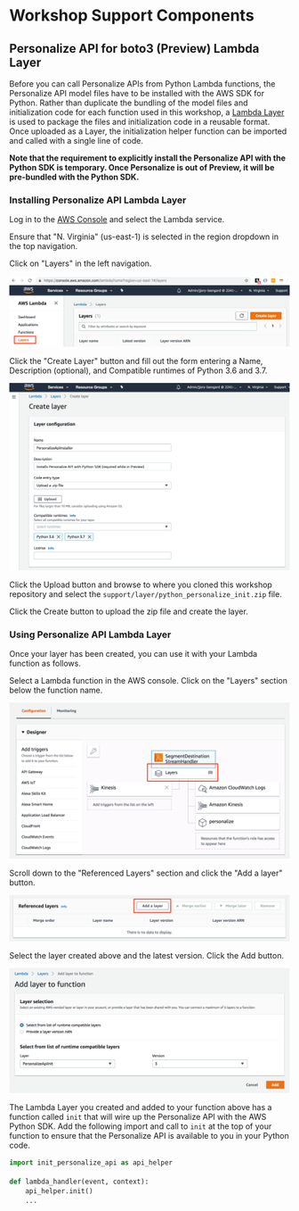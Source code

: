 # Workshop Support Components

## Personalize API for boto3 (Preview) Lambda Layer

Before you can call Personalize APIs from Python Lambda functions, the Personalize API model files have to be installed with the AWS SDK for Python. Rather than duplicate the bundling of the model files and initialization code for each function used in this workshop, a [Lambda Layer](https://docs.aws.amazon.com/lambda/latest/dg/configuration-layers.html) is used to package the files and initialization code in a reusable format. Once uploaded as a Layer, the initialization helper function can be imported and called with a single line of code.

**Note that the requirement to explicitly install the Personalize API with the Python SDK is temporary. Once Personalize is out of Preview, it will be pre-bundled with the Python SDK.**

### Installing Personalize API Lambda Layer

Log in to the [AWS Console](https://console.aws.amazon.com) and select the Lambda service.

Ensure that "N. Virginia" (us-east-1) is selected in the region dropdown in the top navigation.

Click on "Layers" in the left navigation.

![Lambda Layers](images/LambdaLayers.png)

Click the "Create Layer" button and fill out the form entering a Name, Description (optional), and Compatible runtimes of Python 3.6 and 3.7.

![Add Lambda Layer](images/LambdaLayerAdd.png)

Click the Upload button and browse to where you cloned this workshop repository and select the `support/layer/python_personalize_init.zip` file.

Click the Create button to upload the zip file and create the layer.

### Using Personalize API Lambda Layer

Once your layer has been created, you can use it with your Lambda function as follows.

Select a Lambda function in the AWS console. Click on the "Layers" section below the function name.

![Function Layers](images/FunctionLayers.png)

Scroll down to the "Referenced Layers" section and click the "Add a layer" button.

![Add Function Layer](images/FunctionAddLayer.png)

Select the layer created above and the latest version. Click the Add button.

![Select Function Layer](images/FunctionSelectLayer.png)

The Lambda Layer you created and added to your function above has a function called `init` that will wire up the Personalize API with the AWS Python SDK. Add the following import and call to `init` at the top of your function to ensure that the Personalize API is available to you in your Python code.

```python
import init_personalize_api as api_helper

def lambda_handler(event, context):
    api_helper.init()
    ...

```